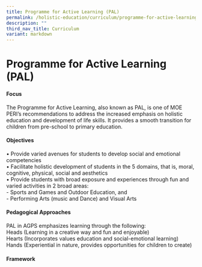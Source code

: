 ```yaml
---
title: Programme for Active Learning (PAL)
permalink: /holistic-education/curriculum/programme-for-active-learning-pal/
description: ""
third_nav_title: Curriculum
variant: markdown
---
```

Programme for Active Learning (PAL)
======================

#### Focus
The Programme for Active Learning, also known as PAL, is one of MOE PERI’s recommendations to address the increased emphasis on holistic education and development of life skills. It provides a smooth transition for children from pre-school to primary education.

#### Objectives
• Provide varied avenues for students to develop social and emotional competencies <br>
• Facilitate holistic development of students in the 5 domains, that is, moral, cognitive, physical, social and aesthetics <br>
• Provide students with broad exposure and experiences through fun and varied activities in 2 broad areas:<br>
		- Sports and Games and Outdoor Education, and<br>
		- Performing Arts (music and Dance) and Visual Arts

#### Pedagogical Approaches

PAL in AGPS emphasizes learning through the following:<br>
Heads (Learning in a creative way and fun and enjoyable)<br>
Hearts (Incorporates values education and social-emotional learning)<br>
Hands (Experiential in nature, provides opportunities for children to create) 

#### Framework